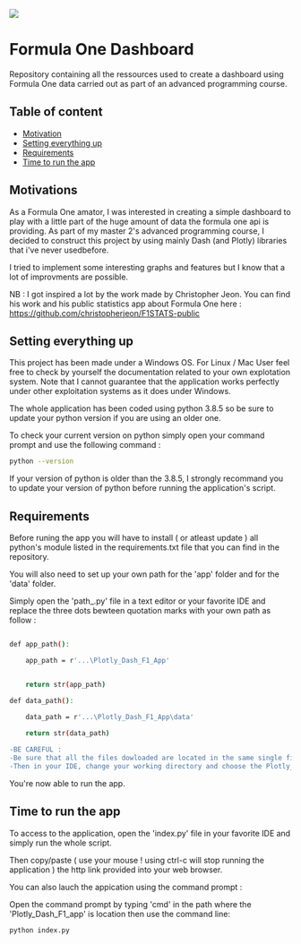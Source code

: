 
![](https://static.tickets-platform.com/img/pages/39/2131/255/media/2/desktop/image_group-4.jpg?ts=1567173136)

# Formula One Dashboard
Repository containing all the ressources used to create a dashboard using Formula One data carried out as part of an advanced programming course.

## Table of content

  * [Motivation](#motivation)
  * [Setting everything up](#setting-everything-aspect)
  * [Requirements](#requirements)
  * [Time to run the app](#time-to-run-the-app)


## Motivations

As a Formula One amator, I was interested in creating a simple dashboard to play with a little part of the huge amount of data the formula one api is providing. As part of my master 2's advanced programming course, I decided to construct this project by using mainly Dash  (and Plotly)  libraries that i've never usedbefore.

I tried to implement some interesting graphs and features but I know that a lot of improvments are possible.

NB : I got inspired a lot by the work made by  Christopher Jeon. You can find his work and his public statistics app about Formula One here : https://github.com/christopherjeon/F1STATS-public

## Setting everything up

This project has been made under a Windows OS. For Linux / Mac User feel free to check by yourself the documentation related to your own explotation system.
Note that I cannot guarantee that the application works perfectly under other exploitation systems as it does under Windows.

The whole application has been coded using python 3.8.5 so be sure to update your python version if you are using an older one.

To check your current version on python simply open your command prompt and use the following command : 

```bash
python --version
```

If your version of python is older than the 3.8.5, I strongly recommand you to update your version of python before running the application's script.

## Requirements

Before runing the app you will have to install ( or atleast update ) all python's module listed in the requirements.txt file that you can find in the repository.

You will also need to set up your own path for the 'app' folder and for the 'data' folder.

Simply open the 'path_.py' file in a text editor or your favorite IDE and replace the three dots bewteen quotation marks with your own path as follow : 

```bash

def app_path():

    app_path = r'...\Plotly_Dash_F1_App'


    return str(app_path)

def data_path():

    data_path = r'...\Plotly_Dash_F1_App\data'
    
    return str(data_path)

```
```diff
-BE CAREFUL :
-Be sure that all the files dowloaded are located in the same single file on your computer.
-Then in your IDE, change your working directory and choose the Plotly_Dash_F1_App as your current working directory.
```
You're now able to run the app.


## Time to run the app 

To access to the application, open the 'index.py' file in your favorite IDE and simply run the whole script.

Then copy/paste ( use your mouse ! using ctrl-c will stop running the application ) the http link provided into your web browser.

You can also lauch the appication using the command prompt :

Open the command prompt by typing 'cmd' in the path where the 'Plotly_Dash_F1_app' is location then use the command line:

```bash
python index.py
```


